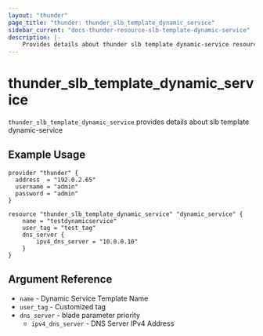 ```yaml
---
layout: "thunder"
page_title: "thunder: thunder_slb_template_dynamic_service"
sidebar_current: "docs-thunder-resource-slb-template-dynamic-service"
description: |-
    Provides details about thunder slb template dynamic-service resource for A10
---
```


# thunder\_slb\_template\_dynamic\_service

`thunder_slb_template_dynamic_service` provides details about slb template dynamic-service
## Example Usage


```hcl
provider "thunder" {
  address  = "192.0.2.65"
  username = "admin"
  password = "admin"
}

resource "thunder_slb_template_dynamic_service" "dynamic_service" {
	name = "testdynamicservice"
	user_tag = "test_tag"
	dns_server {
		ipv4_dns_server = "10.0.0.10"
	}
}
```

## Argument Reference

* `name` - Dynamic Service Template Name
* `user_tag` - Customized tag
* `dns_server` - blade parameter priority
    * `ipv4_dns_server` - DNS Server IPv4 Address

